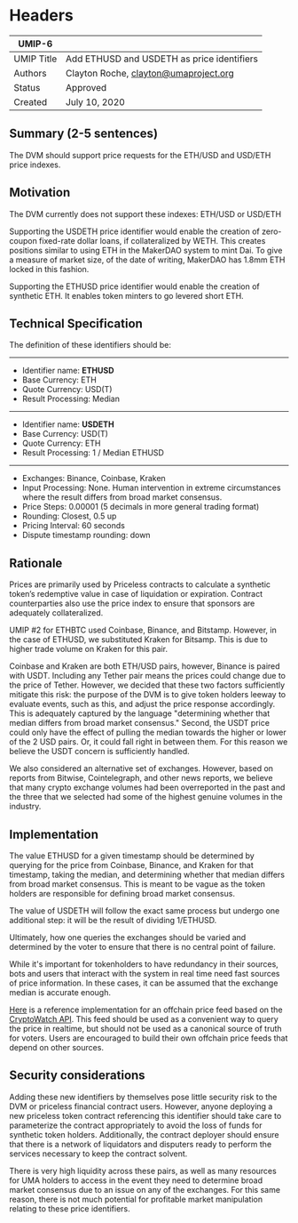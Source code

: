 # Headers
| UMIP-6     |                                                                                                                                          |
|------------|------------------------------------------------------------------------------------------------------------------------------------------|
| UMIP Title | Add ETHUSD and USDETH as price identifiers              |
| Authors    | Clayton Roche, clayton@umaproject.org |
| Status     | Approved                                                                                                                        |
| Created    | July 10, 2020                                                                                                                           |
 
## Summary (2-5 sentences)
The DVM should support price requests for the ETH/USD and USD/ETH price indexes. 

## Motivation
The DVM currently does not support these indexes: ETH/USD or USD/ETH

Supporting the USDETH price identifier would enable the creation of zero-coupon fixed-rate dollar loans, if collateralized by WETH.  This creates positions similar to using ETH in the MakerDAO system to mint Dai.  To give a measure of market size, of the date of writing, MakerDAO has 1.8mm ETH locked in this fashion.  

Supporting the ETHUSD price identifier would enable the creation of synthetic ETH.  It enables token minters to go levered short ETH.


## Technical Specification
The definition of these identifiers should be:

-----------------------------------------
- Identifier name: **ETHUSD**
- Base Currency: ETH
- Quote Currency: USD(T)
- Result Processing: Median
-----------------------------------------
- Identifier name: **USDETH**
- Base Currency: USD(T)
- Quote Currency: ETH
- Result Processing: 1 / Median ETHUSD
-----------------------------------------

- Exchanges: Binance, Coinbase, Kraken
- Input Processing: None. Human intervention in extreme circumstances where the result differs from broad market consensus.
- Price Steps: 0.00001 (5 decimals in more general trading format)
- Rounding: Closest, 0.5 up
- Pricing Interval: 60 seconds
- Dispute timestamp rounding: down

## Rationale
Prices are primarily used by Priceless contracts to calculate a synthetic token’s redemptive value in case of liquidation or expiration. Contract counterparties also use the price index to ensure that sponsors are adequately collateralized. 

UMIP #2 for ETHBTC used Coinbase, Binance, and Bitstamp.  However, in the case of ETHUSD, we substituted Kraken for Bitsamp.  This is due to higher trade volume on Kraken for this pair.

Coinbase and Kraken are both ETH/USD pairs, however, Binance is paired with USDT.  Including any Tether pair means the prices could change due to the price of Tether.  However, we decided that these two factors sufficiently mitigate this risk: the purpose of the DVM is to give token holders leeway to evaluate events, such as this, and adjust the price response accordingly.  This is adequately captured by the language "determining whether that median differs from broad market consensus."  Second, the USDT price could only have the effect of pulling the median towards the higher or lower of the 2 USD pairs.  Or, it could fall right in between them.  For this reason we believe the USDT concern is sufficiently handled.

We also considered an alternative set of exchanges.  However, based on reports from Bitwise, Cointelegraph, and other news reports, we believe that many crypto exchange volumes had been overreported in the past and the three that we selected had some of the highest genuine volumes in the industry.



## Implementation

The value ETHUSD for a given timestamp should be determined by querying for the price from Coinbase, Binance, and Kraken for that timestamp, taking the median, and determining whether that median differs from broad market consensus. This is meant to be vague as the token holders are responsible for defining broad market consensus.

The value of USDETH will follow the exact same process but undergo one additional step: it will be the result of dividing 1/ETHUSD.  

Ultimately, how one queries the exchanges should be varied and determined by the voter to ensure that there is no central point of failure.

While it's important for tokenholders to have redundancy in their sources, bots and users that interact with the system in real time need fast sources of price information. In these cases, it can be assumed that the exchange median is accurate enough.

[Here](https://github.com/UMAprotocol/protocol/blob/master/financial-templates-lib/price-feed/CryptoWatchPriceFeed.js)
is a reference implementation for an offchain price feed based on the
[CryptoWatch API](https://docs.cryptowat.ch/rest-api/). This feed should be used as a convenient
way to query the price in realtime, but should not be used as a canonical source of truth for
voters. Users are encouraged to build their own offchain price feeds that depend on other sources.

## Security considerations
Adding these new identifiers by themselves pose little security risk to the DVM or priceless financial contract users. However, anyone deploying a new priceless token contract referencing this identifier should take care to parameterize the contract appropriately to avoid the loss of funds for synthetic token holders. Additionally, the contract deployer should ensure that there is a network of liquidators and disputers ready to perform the services necessary to keep the contract solvent.
 
There is very high liquidity across these pairs, as well as many resources for UMA holders to access in the event they need to determine broad market consensus due to an issue on any of the exchanges.  For this same reason, there is not much potential for profitable market manipulation relating to these price identifiers.
